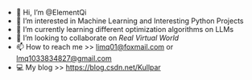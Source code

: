 - 👋 Hi, I’m @ElementQi
- 👀 I’m interested in Machine Learning and Interesting Python Projects
- 🌱 I’m currently learning different optimization algorithms on LLMs
- 💞️ I’m looking to collaborate on *Real Virtual World*
- 📫 How to reach me >> limq01@foxmail.com or lmq1033834827@gmail.com
- 💻 My blog >> https://blog.csdn.net/Kullpar

<!---
ElementQi/ElementQi is a ✨ special ✨ repository because its `README.md` (this file) appears on MY GitHub profile.
You can click the Preview link to take a look at your changes.
--->
